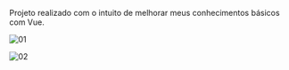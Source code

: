 Projeto realizado com o intuito de melhorar meus conhecimentos básicos com Vue.

![01](https://user-images.githubusercontent.com/67908082/106182743-0ace5500-617e-11eb-944c-8fc26f57ed63.png)

![02](https://user-images.githubusercontent.com/67908082/106182748-0bff8200-617e-11eb-8b6f-79a7dcbcfdba.png)

